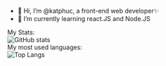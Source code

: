 - 👋 Hi, I’m @katphuc, a front-end web developer:sparkles:
- 🌱 I’m currently learning react.JS and Node.JS

My Stats:<br>
![GitHub stats](https://github-readme-stats.vercel.app/api?username=katphuc&show_icons=true)<br>
My most used languages:<br>
![Top Langs](https://github-readme-stats.vercel.app/api/top-langs/?username=katphuc)  
